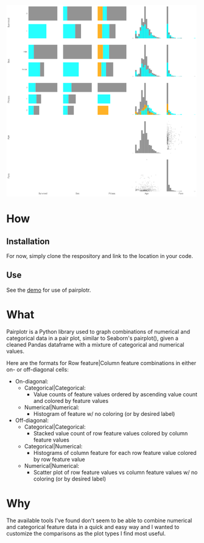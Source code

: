 <img src="https://github.com/JaggedParadigm/pairplotr/blob/master/pairplot_demo.png" width="500" height="500" />

# How
## Installation
For now, simply clone the respository and link to the location in your code. 

## Use
See the [demo](https://nbviewer.jupyter.org/github/JaggedParadigm/pairplotr/blob/master/pairplotr_demo.ipynb) for use of pairplotr.

# What
Pairplotr is a Python library used to graph combinations of numerical and categorical data in a pair plot,
similar to Seaborn's pairplot(), given a cleaned Pandas dataframe with a mixture of categorical and numerical
values.

Here are the formats for Row feature|Column feature combinations in either on- or off-diagonal cells: 

- On-diagonal:        
  - Categorical|Categorical:
    - Value counts of feature values ordered by ascending value count and colored by feature values
  - Numerical|Numerical:
    - Histogram of feature w/ no coloring (or by desired label)
- Off-diagonal:
  - Categorical|Categorical:
    - Stacked value count of row feature values colored by column feature values
  - Categorical|Numerical:
    - Histograms of column feature for each row feature value colored by row feature value
  - Numerical|Numerical:
    - Scatter plot of row feature values vs column feature values w/ no coloring (or by desired label)

# Why
The available tools I've found don't seem to be able to combine numerical and categorical feature data
in a quick and easy way and I wanted to customize the comparisons as the plot types I find most useful.